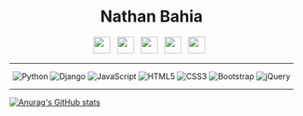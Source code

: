 <h1 align="center">Nathan Bahia</h1>

<div align="center">
  <a href="https://twitter.com/__nbdev__"><img height="30" src="https://github.com/stephenajulu/stephenajulu/blob/master/images/icons/twitter-square-brands.svg"></a>&nbsp;&nbsp;
  <a href="https://instagram.com/onathanbahia"><img height="30" src="https://github.com/stephenajulu/stephenajulu/blob/master/images/icons/instagram-square-brands.svg"></a>&nbsp;&nbsp;
  <a href="https://linkedin.com/in/nathanbahia/"><img height="30" src="https://github.com/stephenajulu/stephenajulu/blob/master/images/icons/linkedin-brands.svg"></a>&nbsp;&nbsp;
  <a href="https://github.com/nathanbahia2"><img height="30" src="https://github.com/stephenajulu/stephenajulu/blob/master/images/icons/github-square-brands.svg"></a>&nbsp;&nbsp;
  <a href="mailto:nathanbabahia@gmail.com"><img height="30" src="https://github.com/stephenajulu/stephenajulu/blob/master/images/icons/envelope-square-solid.svg"></a>&nbsp;&nbsp;
</div>

<hr>

<div align="center">
  <img alt="Python" src="https://img.shields.io/badge/python%20-%2314354C.svg?&style=for-the-badge&logo=python&logoColor=white"/>
  <img alt="Django" src="https://img.shields.io/badge/django%20-%23092E20.svg?&style=for-the-badge&logo=django&logoColor=white"/>
  <img alt="JavaScript" src="https://img.shields.io/badge/javascript%20-%23323330.svg?&style=for-the-badge&logo=javascript&logoColor=%23F7DF1E"/>
  <img alt="HTML5" src="https://img.shields.io/badge/html5%20-%23E34F26.svg?&style=for-the-badge&logo=html5&logoColor=white"/>
  <img alt="CSS3" src="https://img.shields.io/badge/css3%20-%231572B6.svg?&style=for-the-badge&logo=css3&logoColor=white"/>
  <img alt="Bootstrap" src="https://img.shields.io/badge/bootstrap%20-%23563D7C.svg?&style=for-the-badge&logo=bootstrap&logoColor=white"/>
  <img alt="jQuery" src="https://img.shields.io/badge/jquery%20-%230769AD.svg?&style=for-the-badge&logo=jquery&logoColor=white"/>
</div>

<hr>

[![Anurag's GitHub stats](https://github-readme-stats.vercel.app/api?username=nathanbahia2)](https://github.com/anuraghazra/github-readme-stats)
